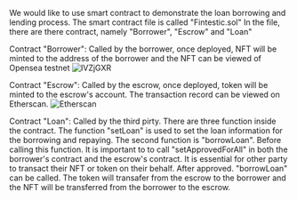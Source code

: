 We would like to use smart contract to demonstrate the loan borrowing and lending process. The smart contract file is called "Fintestic.sol"
In the file, there are there contract, namely "Borrower", "Escrow" and "Loan"



Contract "Borrower":
Called by the borrower, once deployed, NFT will be minted to the address of the borrower and the NFT can be viewed of Opensea testnet
![IVZjGXR](https://user-images.githubusercontent.com/91397409/201110516-6aa387df-b095-433c-ba1b-555e0e7b9497.png)



Contract "Escrow":
Called by the escrow, once deployed, token will be minted to the escrow's account. The transaction record can be viewed on Etherscan.
![Etherscan](https://user-images.githubusercontent.com/91397409/201112190-7f30b764-c644-48e1-bd6c-a09024bcb95a.png)


Contract "Loan":
Called by the third pirty. There are three function inside the contract. The function "setLoan" is used to set the loan information for the borrowing and repaying. The second function is "borrowLoan". Before calling this function. It is important to to call "setApprovedForAll" in both the borrower's contract and the escrow's contract.
It is essential for other party to transact their NFT or token on their behalf. After approved. "borrowLoan" can be called. The token will transafer from the escrow to the borrower and the NFT will be transferred from the borrower to the escrow.



